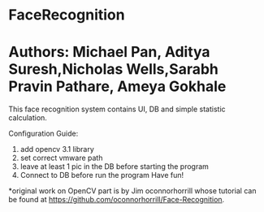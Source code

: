 # FaceRecognition
# Authors: Michael Pan, Aditya Suresh,Nicholas Wells,Sarabh Pravin Pathare, Ameya Gokhale
This face recognition system contains UI, DB and simple statistic calculation.

Configuration Guide:
  1. add opencv 3.1 library
  2. set correct vmware path
  3. leave at least 1 pic in the DB before starting the program
  4. Connect to DB before run the program
Have fun!

*original work on OpenCV part is by Jim oconnorhorrill whose tutorial can be found at https://github.com/oconnorhorrill/Face-Recognition. 
